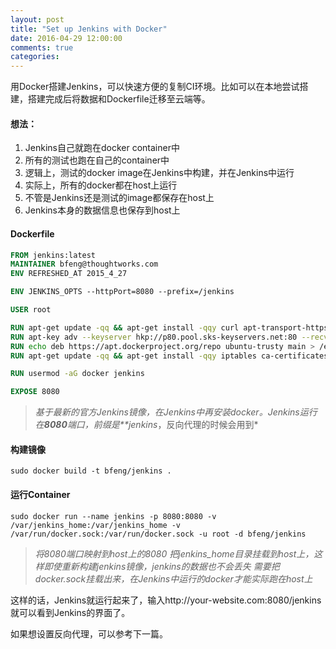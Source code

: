 ```yaml
---
layout: post
title: "Set up Jenkins with Docker"
date: 2016-04-29 12:00:00
comments: true
categories:
---
```


用Docker搭建Jenkins，可以快速方便的复制CI环境。比如可以在本地尝试搭建，搭建完成后将数据和Dockerfile迁移至云端等。

#### 想法：
1. Jenkins自己就跑在docker container中
2. 所有的测试也跑在自己的container中
3. 逻辑上，测试的docker image在Jenkins中构建，并在Jenkins中运行
4. 实际上，所有的docker都在host上运行
5. 不管是Jenkins还是测试的image都保存在host上
6. Jenkins本身的数据信息也保存到host上

#### Dockerfile
``` dockerfile
FROM jenkins:latest
MAINTAINER bfeng@thoughtworks.com
ENV REFRESHED_AT 2015_4_27

ENV JENKINS_OPTS --httpPort=8080 --prefix=/jenkins

USER root

RUN apt-get update -qq && apt-get install -qqy curl apt-transport-https
RUN apt-key adv --keyserver hkp://p80.pool.sks-keyservers.net:80 --recv-keys 58118E89F3A912897C070ADBF76221572C52609D
RUN echo deb https://apt.dockerproject.org/repo ubuntu-trusty main > /etc/apt/sources.list.d/docker.list
RUN apt-get update -qq && apt-get install -qqy iptables ca-certificates openjdk-7-jdk git-core docker-engine

RUN usermod -aG docker jenkins

EXPOSE 8080
```
>*基于最新的官方Jenkins镜像，在Jenkins中再安装docker。Jenkins运行在**8080**端口，前缀是**jenkins*，反向代理的时候会用到*

#### 构建镜像
`sudo docker build -t bfeng/jenkins .`

#### 运行Container
`sudo docker run --name jenkins -p 8080:8080 -v /var/jenkins_home:/var/jenkins_home -v /var/run/docker.sock:/var/run/docker.sock -u root -d bfeng/jenkins`
>*将8080端口映射到host上的8080*
>*把jenkins_home目录挂载到host上，这样即使重新构建jenkins镜像，jenkins的数据也不会丢失*
>*需要把docker.sock挂载出来，在Jenkins中运行的docker才能实际跑在host上*

这样的话，Jenkins就运行起来了，输入http://your-website.com:8080/jenkins就可以看到Jenkins的界面了。

如果想设置反向代理，可以参考下一篇。
